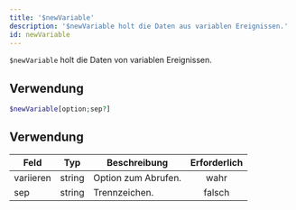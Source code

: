 ```yaml
---
title: '$newVariable'
description: '$newVariable holt die Daten aus variablen Ereignissen.'
id: newVariable
---
```


`$newVariable` holt die Daten von variablen Ereignissen.

## Verwendung

```php
$newVariable[option;sep?]
```

## Verwendung

| Feld      | Typ    | Beschreibung        | Erforderlich |
| --------- | ------ | ------------------- |:------------:|
| variieren | string | Option zum Abrufen. |     wahr     |
| sep       | string | Trennzeichen.       |    falsch    |